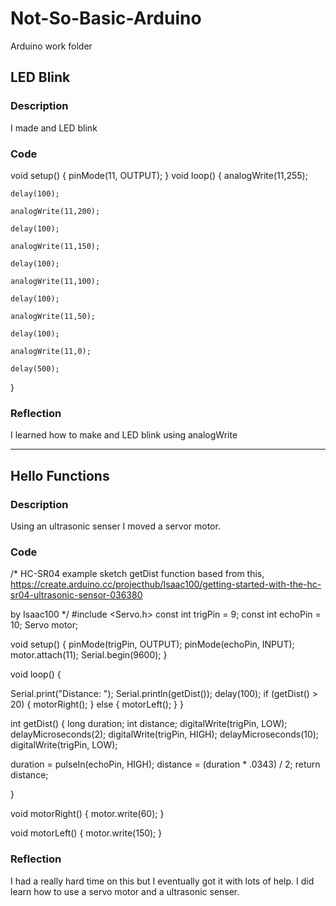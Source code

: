 # Not-So-Basic-Arduino
Arduino work folder


## LED Blink

### Description
I made and LED blink

### Code
void setup() {
    pinMode(11, OUTPUT);
}
void loop() {
    analogWrite(11,255);   
   
    delay(100);
   
    analogWrite(11,200);
    
    delay(100);
    
    analogWrite(11,150);
    
    delay(100);
    
    analogWrite(11,100);
    
    delay(100);
    
    analogWrite(11,50);
    
    delay(100);
    
    analogWrite(11,0);
    
    delay(500);
    
}

### Reflection
I learned how to make and LED blink using analogWrite 

---
## Hello Functions

### Description
Using an ultrasonic senser I moved a servor motor.

### Code
/*
   HC-SR04 example sketch
  getDist function based from this,
   https://create.arduino.cc/projecthub/Isaac100/getting-started-with-the-hc-sr04-ultrasonic-sensor-036380

   by Isaac100
*/
#include <Servo.h>
const int trigPin = 9;
const int echoPin = 10;
Servo motor;

void setup() {
  pinMode(trigPin, OUTPUT);
  pinMode(echoPin, INPUT);
  motor.attach(11);
  Serial.begin(9600);
}

void loop() {

  Serial.print("Distance: ");
  Serial.println(getDist());
  delay(100);
  if (getDist() > 20) {
    motorRight();
  }
  else {
    motorLeft();
  }
}

int getDist() {
  long duration;
  int distance;
  digitalWrite(trigPin, LOW);
  delayMicroseconds(2);
  digitalWrite(trigPin, HIGH);
  delayMicroseconds(10);
  digitalWrite(trigPin, LOW);

  duration = pulseIn(echoPin, HIGH);
  distance = (duration * .0343) / 2;
  return distance;

}

void motorRight() {
  motor.write(60);
}

void motorLeft() {
  motor.write(150);
}
### Reflection
I had a really hard time on this but I eventually got it with lots of help. I did learn how to use a servo motor and a ultrasonic senser.
